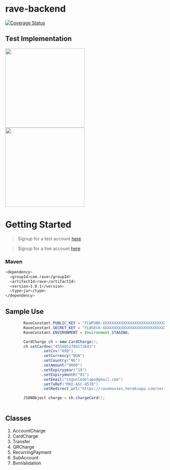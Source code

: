 # rave-backend
[![Coverage Status](https://coveralls.io/repos/github/theresasogunle/rave-backend/badge.svg?branch=master)](https://coveralls.io/github/theresasogunle/rave-backend?branch=master)

## Test Implementation

<a href="https://ravemovies.herokuapp.com" target="_blank" style="margin-right: 15px"><img src="http://imglibv3.successbyemail.com/ImgLib/a564641c-6f39-409b-8c1e-6e006b13b9b2/ViewNowButton.png" width="250px"></a>
<a href="https://github.com/theresasogunle/movie-app" target="_blank" style="margin-right: 15px"><img src="https://www.aha.io/assets/github.7433692cabbfa132f34adb034e7909fa.png" width="250px"></a>

# Getting Started

> Signup for a test account [here](http://rave.frontendpwc.com/)

> Signup for a live account [here](https://rave.flutterwave.com)
### Maven

```bash
<dependency>
  <groupId>com.rave</groupId>
  <artifactId>rave</artifactId>
  <version>1.0.1</version>
  <type>jar</type>
</dependency>
```

## Sample Use
```java
        RaveConstant.PUBLIC_KEY = "FLWPUBK-XXXXXXXXXXXXXXXXXXXXXXXXXXXXXXXX-X";
        RaveConstant.SECRET_KEY = "FLWSECK-XXXXXXXXXXXXXXXXXXXXXXXXXXXXXXXX-X";
        RaveConstant.ENVIRONMENT = Environment.STAGING;

        CardCharge ch = new CardCharge();
        ch.setCardno("4556052704172643")
                .setCvv("899")
                .setCurrency("NGN")
                .setCountry("NG")
                .setAmount("9000")
                .setExpiryyear("19")
                .setExpirymonth("01")
                .setEmail("sogunledolapo@gmail.com")
                .setTxRef("MXX-ASC-4578")
                .setRedirect_url("https://ravemovies.herokuapp.com/verify");

        JSONObject charge = ch.chargeCard();
        
```

## Classes 
1. AccountCharge
2. CardCharge
3. Transfer
4. QRCharge
5. RecurringPayment 
6. SubAccount
7. BvnValidation
